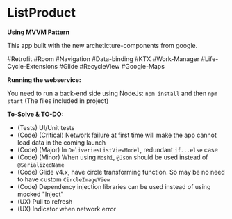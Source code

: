 # ListProduct

**Using MVVM Pattern**

This app built with the new archeticture-components from google.

#Retrofit
#Room
#Navigation
#Data-binding
#KTX
#Work-Manager
#Life-Cycle-Extensions
#Glide
#RecycleView
#Google-Maps

**Running the webservice:**

You need to run a back-end side using NodeJs:
`npm install` and then `npm start` (The files included in project)

**To-Solve & TO-DO:**

- (Tests) UI/Unit tests 
- (Code) (Critical) Network failure at first time will make the app cannot load data in the coming launch
- (Code) (Major) In `DeliveriesListViewModel`, redundant `if...else` case
- (Code) (Minor) When using `Moshi`, `@Json` should be used instead of `@SerializedName`
- (Code) Glide v4.x, have circle transforming function. So may be no need to have custom `CircleImageView`
- (Code) Dependency injection libraries can be used instead of using mocked "Inject"
- (UX) Pull to refresh 
- (UX) Indicator when network error
